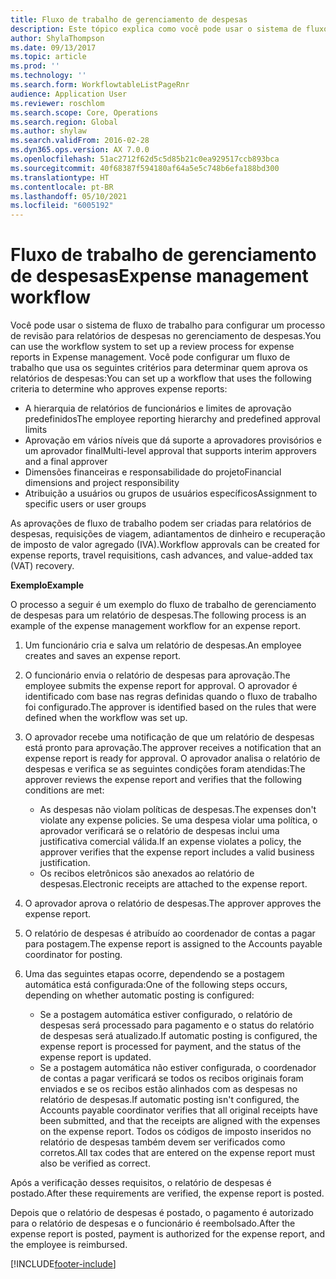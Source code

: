 ```yaml
---
title: Fluxo de trabalho de gerenciamento de despesas
description: Este tópico explica como você pode usar o sistema de fluxo de trabalho no Microsoft Dynamics 365 Finance para configurar um processo de revisão para relatórios de despesas no gerenciamento de despesas.
author: ShylaThompson
ms.date: 09/13/2017
ms.topic: article
ms.prod: ''
ms.technology: ''
ms.search.form: WorkflowtableListPageRnr
audience: Application User
ms.reviewer: roschlom
ms.search.scope: Core, Operations
ms.search.region: Global
ms.author: shylaw
ms.search.validFrom: 2016-02-28
ms.dyn365.ops.version: AX 7.0.0
ms.openlocfilehash: 51ac2712f62d5c5d85b21c0ea929517ccb893bca
ms.sourcegitcommit: 40f68387f594180af64a5e5c748b6efa188bd300
ms.translationtype: HT
ms.contentlocale: pt-BR
ms.lasthandoff: 05/10/2021
ms.locfileid: "6005192"
---
```

# <a name="expense-management-workflow"></a><span data-ttu-id="4eaf0-103">Fluxo de trabalho de gerenciamento de despesas</span><span class="sxs-lookup"><span data-stu-id="4eaf0-103">Expense management workflow</span></span>

<span data-ttu-id="4eaf0-104">Você pode usar o sistema de fluxo de trabalho para configurar um processo de revisão para relatórios de despesas no gerenciamento de despesas.</span><span class="sxs-lookup"><span data-stu-id="4eaf0-104">You can use the workflow system to set up a review process for expense reports in Expense management.</span></span> <span data-ttu-id="4eaf0-105">Você pode configurar um fluxo de trabalho que usa os seguintes critérios para determinar quem aprova os relatórios de despesas:</span><span class="sxs-lookup"><span data-stu-id="4eaf0-105">You can set up a workflow that uses the following criteria to determine who approves expense reports:</span></span>

- <span data-ttu-id="4eaf0-106">A hierarquia de relatórios de funcionários e limites de aprovação predefinidos</span><span class="sxs-lookup"><span data-stu-id="4eaf0-106">The employee reporting hierarchy and predefined approval limits</span></span>
- <span data-ttu-id="4eaf0-107">Aprovação em vários níveis que dá suporte a aprovadores provisórios e um aprovador final</span><span class="sxs-lookup"><span data-stu-id="4eaf0-107">Multi-level approval that supports interim approvers and a final approver</span></span>
- <span data-ttu-id="4eaf0-108">Dimensões financeiras e responsabilidade do projeto</span><span class="sxs-lookup"><span data-stu-id="4eaf0-108">Financial dimensions and project responsibility</span></span>
- <span data-ttu-id="4eaf0-109">Atribuição a usuários ou grupos de usuários específicos</span><span class="sxs-lookup"><span data-stu-id="4eaf0-109">Assignment to specific users or user groups</span></span>

<span data-ttu-id="4eaf0-110">As aprovações de fluxo de trabalho podem ser criadas para relatórios de despesas, requisições de viagem, adiantamentos de dinheiro e recuperação de imposto de valor agregado (IVA).</span><span class="sxs-lookup"><span data-stu-id="4eaf0-110">Workflow approvals can be created for expense reports, travel requisitions, cash advances, and value-added tax (VAT) recovery.</span></span>

<span data-ttu-id="4eaf0-111">**Exemplo**</span><span class="sxs-lookup"><span data-stu-id="4eaf0-111">**Example**</span></span>

<span data-ttu-id="4eaf0-112">O processo a seguir é um exemplo do fluxo de trabalho de gerenciamento de despesas para um relatório de despesas.</span><span class="sxs-lookup"><span data-stu-id="4eaf0-112">The following process is an example of the expense management workflow for an expense report.</span></span>

1. <span data-ttu-id="4eaf0-113">Um funcionário cria e salva um relatório de despesas.</span><span class="sxs-lookup"><span data-stu-id="4eaf0-113">An employee creates and saves an expense report.</span></span>
2. <span data-ttu-id="4eaf0-114">O funcionário envia o relatório de despesas para aprovação.</span><span class="sxs-lookup"><span data-stu-id="4eaf0-114">The employee submits the expense report for approval.</span></span> <span data-ttu-id="4eaf0-115">O aprovador é identificado com base nas regras definidas quando o fluxo de trabalho foi configurado.</span><span class="sxs-lookup"><span data-stu-id="4eaf0-115">The approver is identified based on the rules that were defined when the workflow was set up.</span></span>
3. <span data-ttu-id="4eaf0-116">O aprovador recebe uma notificação de que um relatório de despesas está pronto para aprovação.</span><span class="sxs-lookup"><span data-stu-id="4eaf0-116">The approver receives a notification that an expense report is ready for approval.</span></span> <span data-ttu-id="4eaf0-117">O aprovador analisa o relatório de despesas e verifica se as seguintes condições foram atendidas:</span><span class="sxs-lookup"><span data-stu-id="4eaf0-117">The approver reviews the expense report and verifies that the following conditions are met:</span></span>

    - <span data-ttu-id="4eaf0-118">As despesas não violam políticas de despesas.</span><span class="sxs-lookup"><span data-stu-id="4eaf0-118">The expenses don't violate any expense policies.</span></span> <span data-ttu-id="4eaf0-119">Se uma despesa violar uma política, o aprovador verificará se o relatório de despesas inclui uma justificativa comercial válida.</span><span class="sxs-lookup"><span data-stu-id="4eaf0-119">If an expense violates a policy, the approver verifies that the expense report includes a valid business justification.</span></span>
    - <span data-ttu-id="4eaf0-120">Os recibos eletrônicos são anexados ao relatório de despesas.</span><span class="sxs-lookup"><span data-stu-id="4eaf0-120">Electronic receipts are attached to the expense report.</span></span>

4. <span data-ttu-id="4eaf0-121">O aprovador aprova o relatório de despesas.</span><span class="sxs-lookup"><span data-stu-id="4eaf0-121">The approver approves the expense report.</span></span>
5. <span data-ttu-id="4eaf0-122">O relatório de despesas é atribuído ao coordenador de contas a pagar para postagem.</span><span class="sxs-lookup"><span data-stu-id="4eaf0-122">The expense report is assigned to the Accounts payable coordinator for posting.</span></span>
6. <span data-ttu-id="4eaf0-123">Uma das seguintes etapas ocorre, dependendo se a postagem automática está configurada:</span><span class="sxs-lookup"><span data-stu-id="4eaf0-123">One of the following steps occurs, depending on whether automatic posting is configured:</span></span>

    - <span data-ttu-id="4eaf0-124">Se a postagem automática estiver configurado, o relatório de despesas será processado para pagamento e o status do relatório de despesas será atualizado.</span><span class="sxs-lookup"><span data-stu-id="4eaf0-124">If automatic posting is configured, the expense report is processed for payment, and the status of the expense report is updated.</span></span>
    - <span data-ttu-id="4eaf0-125">Se a postagem automática não estiver configurada, o coordenador de contas a pagar verificará se todos os recibos originais foram enviados e se os recibos estão alinhados com as despesas no relatório de despesas.</span><span class="sxs-lookup"><span data-stu-id="4eaf0-125">If automatic posting isn't configured, the Accounts payable coordinator verifies that all original receipts have been submitted, and that the receipts are aligned with the expenses on the expense report.</span></span> <span data-ttu-id="4eaf0-126">Todos os códigos de imposto inseridos no relatório de despesas também devem ser verificados como corretos.</span><span class="sxs-lookup"><span data-stu-id="4eaf0-126">All tax codes that are entered on the expense report must also be verified as correct.</span></span>

<span data-ttu-id="4eaf0-127">Após a verificação desses requisitos, o relatório de despesas é postado.</span><span class="sxs-lookup"><span data-stu-id="4eaf0-127">After these requirements are verified, the expense report is posted.</span></span>

<span data-ttu-id="4eaf0-128">Depois que o relatório de despesas é postado, o pagamento é autorizado para o relatório de despesas e o funcionário é reembolsado.</span><span class="sxs-lookup"><span data-stu-id="4eaf0-128">After the expense report is posted, payment is authorized for the expense report, and the employee is reimbursed.</span></span>


[!INCLUDE[footer-include](../includes/footer-banner.md)]